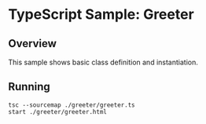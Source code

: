 # TypeScript Sample: Greeter 

## Overview 

This sample shows basic class definition and instantiation.

## Running
```
tsc --sourcemap ./greeter/greeter.ts
start ./greeter/greeter.html
```
